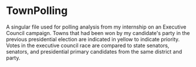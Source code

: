 # TownPolling
A singular file used for polling analysis from my internship on an Executive Council campaign. Towns that had been won by my candidate's party in the previous presidential election  are indicated in yellow to indicate priority. Votes in the executive council race are compared to state senators, senators, and presidential primary candidates from the same district and party.
